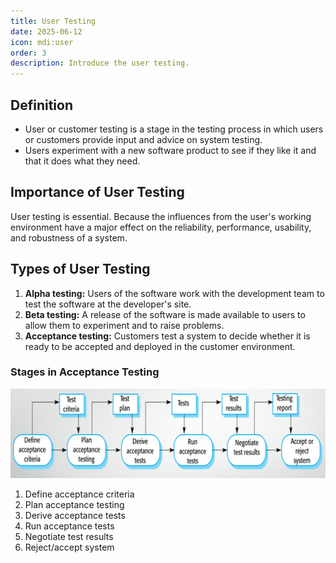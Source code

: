 ```yaml
---
title: User Testing
date: 2025-06-12
icon: mdi:user
order: 3
description: Introduce the user testing.
---
```


## Definition

* User or customer testing is a stage in the testing process in which users or customers provide input and advice on system testing.
* Users experiment with a new software product to see if they like it and that it does what they need.

## Importance of User Testing

User testing is essential. Because the influences from the user's working environment have a major effect on the reliability, performance, usability, and robustness of a system.

## Types of User Testing

1. **Alpha testing:** Users of the software work with the development team to test the software at the developer's site.
2. **Beta testing:** A release of the software is made available to users to allow them to experiment and to raise problems.
3. **Acceptance testing:** Customers test a system to decide whether it is ready to be accepted and deployed in the customer environment.

### Stages in Acceptance Testing

![The Acceptance Testing Process](../../../img/acceptance_testing_process.png)  

1. Define acceptance criteria
2. Plan acceptance testing
3. Derive acceptance tests
4. Run acceptance tests
5. Negotiate test results
6. Reject/accept system

